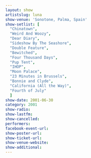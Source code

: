 ```yaml
---
layout: show
artistslug: luna
show-venue: 'Sonotone, Palma, Spain'
show-setlist: [
  "Chinatown",
  "Weird And Woozy",
  "Dear Diary",
  "Sideshow By The Seashore",
  "Double Feature",
  "Bewitched",
  "Four Thousand Days",
  "Pup Tent",
  "IHOP",
  "Moon Palace",
  "23 Minutes in Brussels",
  "Bonnie and Clyde",
  "California (All the Way)",
  "Fourth of July"
  ]
show-date: 2001-06-30
category: 2001
show-radio: 
show-lastfm: 
show-cancelled: 
performers: 
facebook-event-url: 
show-poster-url: 
show-ticket-url: 
show-venue-website: 
show-additional: 
---
```


